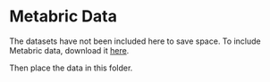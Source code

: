 # Metabric Data
The datasets have not been included here to save space. To include Metabric data, download it
[here](https://www.kaggle.com/datasets/raghadalharbi/breast-cancer-gene-expression-profiles-metabric).

Then place the data in this folder.
